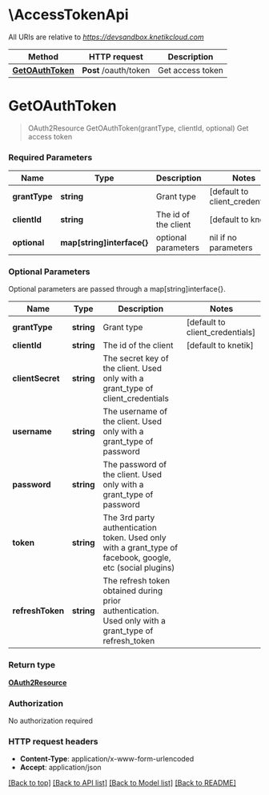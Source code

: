 # \AccessTokenApi

All URIs are relative to *https://devsandbox.knetikcloud.com*

Method | HTTP request | Description
------------- | ------------- | -------------
[**GetOAuthToken**](AccessTokenApi.md#GetOAuthToken) | **Post** /oauth/token | Get access token


# **GetOAuthToken**
> OAuth2Resource GetOAuthToken(grantType, clientId, optional)
Get access token

### Required Parameters

Name | Type | Description  | Notes
------------- | ------------- | ------------- | -------------
  **grantType** | **string**| Grant type | [default to client_credentials]
  **clientId** | **string**| The id of the client | [default to knetik]
 **optional** | **map[string]interface{}** | optional parameters | nil if no parameters

### Optional Parameters
Optional parameters are passed through a map[string]interface{}.

Name | Type | Description  | Notes
------------- | ------------- | ------------- | -------------
 **grantType** | **string**| Grant type | [default to client_credentials]
 **clientId** | **string**| The id of the client | [default to knetik]
 **clientSecret** | **string**| The secret key of the client.  Used only with a grant_type of client_credentials | 
 **username** | **string**| The username of the client. Used only with a grant_type of password | 
 **password** | **string**| The password of the client. Used only with a grant_type of password | 
 **token** | **string**| The 3rd party authentication token. Used only with a grant_type of facebook, google, etc (social plugins) | 
 **refreshToken** | **string**| The refresh token obtained during prior authentication. Used only with a grant_type of refresh_token | 

### Return type

[**OAuth2Resource**](OAuth2Resource.md)

### Authorization

No authorization required

### HTTP request headers

 - **Content-Type**: application/x-www-form-urlencoded
 - **Accept**: application/json

[[Back to top]](#) [[Back to API list]](../README.md#documentation-for-api-endpoints) [[Back to Model list]](../README.md#documentation-for-models) [[Back to README]](../README.md)

